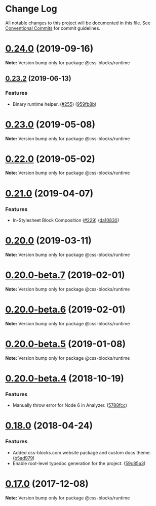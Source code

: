 # Change Log

All notable changes to this project will be documented in this file.
See [Conventional Commits](https://conventionalcommits.org) for commit guidelines.

# [0.24.0](https://github.com/linkedin/css-blocks/tree/master/packages/%40css-blocks/runtime/compare/v0.23.2...v0.24.0) (2019-09-16)

**Note:** Version bump only for package @css-blocks/runtime





<a name="0.23.2"></a>
## [0.23.2](https://github.com/linkedin/css-blocks/tree/master/packages/%40css-blocks/runtime/compare/v0.23.1...v0.23.2) (2019-06-13)


### Features

* Binary runtime helper. ([#255](https://github.com/linkedin/css-blocks/tree/master/packages/%40css-blocks/runtime/issues/255)) ([959fb8b](https://github.com/linkedin/css-blocks/tree/master/packages/%40css-blocks/runtime/commit/959fb8b))





<a name="0.23.0"></a>
# [0.23.0](https://github.com/linkedin/css-blocks/tree/master/packages/%40css-blocks/runtime/compare/v0.22.0...v0.23.0) (2019-05-08)

**Note:** Version bump only for package @css-blocks/runtime





<a name="0.22.0"></a>
# [0.22.0](https://github.com/linkedin/css-blocks/tree/master/packages/%40css-blocks/runtime/compare/v0.21.0...v0.22.0) (2019-05-02)

**Note:** Version bump only for package @css-blocks/runtime





<a name="0.21.0"></a>
# [0.21.0](https://github.com/linkedin/css-blocks/tree/master/packages/%40css-blocks/runtime/compare/v0.20.0...v0.21.0) (2019-04-07)


### Features

* In-Stylesheet Block Composition ([#229](https://github.com/linkedin/css-blocks/tree/master/packages/%40css-blocks/runtime/issues/229)) ([da10830](https://github.com/linkedin/css-blocks/tree/master/packages/%40css-blocks/runtime/commit/da10830))





<a name="0.20.0"></a>
# [0.20.0](https://github.com/linkedin/css-blocks/tree/master/packages/%40css-blocks/runtime/compare/v0.20.0-beta.8...v0.20.0) (2019-03-11)

**Note:** Version bump only for package @css-blocks/runtime





<a name="0.20.0-beta.7"></a>
# [0.20.0-beta.7](https://github.com/linkedin/css-blocks/tree/master/packages/%40css-blocks/runtime/compare/v0.20.0-beta.5...v0.20.0-beta.7) (2019-02-01)

**Note:** Version bump only for package @css-blocks/runtime





<a name="0.20.0-beta.6"></a>
# [0.20.0-beta.6](https://github.com/linkedin/css-blocks/tree/master/packages/%40css-blocks/runtime/compare/v0.20.0-beta.5...v0.20.0-beta.6) (2019-02-01)

**Note:** Version bump only for package @css-blocks/runtime





<a name="0.20.0-beta.5"></a>
# [0.20.0-beta.5](https://github.com/linkedin/css-blocks/tree/master/packages/%40css-blocks/runtime/compare/v0.20.0-beta.4...v0.20.0-beta.5) (2019-01-08)

**Note:** Version bump only for package @css-blocks/runtime





<a name="0.20.0-beta.4"></a>
# [0.20.0-beta.4](https://github.com/linkedin/css-blocks/compare/v0.20.0-beta.3...v0.20.0-beta.4) (2018-10-19)


### Features

* Manually throw error for Node 6 in Analyzer. ([5788fcc](https://github.com/linkedin/css-blocks/commit/5788fcc))





<a name="0.18.0"></a>
# [0.18.0](https://github.com/linkedin/css-blocks/compare/0.15.1...0.18.0) (2018-04-24)


### Features

* Added css-blocks.com website package and custom docs theme. ([b5ad979](https://github.com/linkedin/css-blocks/commit/b5ad979))
* Enable root-level typedoc generation for the project. ([59c85a3](https://github.com/linkedin/css-blocks/commit/59c85a3))





<a name="0.17.0"></a>
# [0.17.0](https://github.com/linkedin/css-blocks/compare/0.15.1...0.17.0) (2017-12-08)




**Note:** Version bump only for package @css-blocks/runtime
